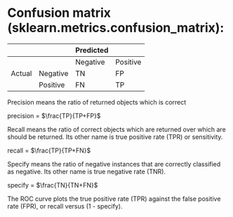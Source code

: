 <h1>Confusion matrix<br>(sklearn.metrics.confusion_matrix):</h1>

|       ||Predicted|       |
|----   |----|------   |-------|
|       ||Negative |Positive|
|Actual |Negative|TN       |FP     |
|       |Positive |FN       |TP     |
 
Precision means the ratio of returned objects which is correct<br>

precision = $\frac{TP}{TP+FP}$
<br>

Recall means the ratio of correct objects which are returned over which are should be returned. 
Its other name is true positive rate (TPR) or sensitivity.

recall = $\frac{TP}{TP+FN}$

Specify means the ratio of negative instances that are correctly classified as negative.
Its other name is true negative rate (TNR).

specify = $\frac{TN}{TN+FN}$

The ROC curve plots the true positive rate (TPR) against the false positive rate (FPR), or recall versus (1 - specify).